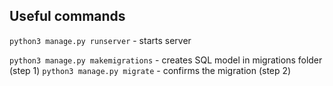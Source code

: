 ## Useful commands

`python3 manage.py runserver` - starts server

`python3 manage.py makemigrations` - creates SQL model in migrations folder (step 1)
`python3 manage.py migrate` - confirms the migration (step 2)
